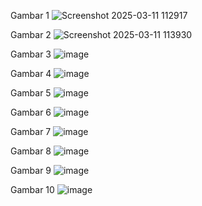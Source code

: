 Gambar 1
![Screenshot 2025-03-11 112917](https://github.com/user-attachments/assets/b102ed20-ca85-408c-8c58-bec7771c4877)

Gambar 2
![Screenshot 2025-03-11 113930](https://github.com/user-attachments/assets/80b75d51-4131-4da5-9273-1f73213902b9)

Gambar 3
![image](https://github.com/user-attachments/assets/7c9558dc-e8b0-4af7-9c81-530bc0e8a895)

Gambar 4
![image](https://github.com/user-attachments/assets/8c991836-2815-4554-89ad-46c152267459)

Gambar 5
![image](https://github.com/user-attachments/assets/f95fc07a-af2e-44ce-9687-5595ad44c21d)

Gambar 6
![image](https://github.com/user-attachments/assets/021d6543-d8df-486e-ae24-f37d58868e4d)

Gambar 7
![image](https://github.com/user-attachments/assets/21b88475-bb03-4a9e-a83e-edf1435cc4f8)

Gambar 8
![image](https://github.com/user-attachments/assets/5c5a7b2a-4706-4f76-8b3a-bea624c0d156)

Gambar 9
![image](https://github.com/user-attachments/assets/8af18896-63e1-4a35-a350-6bd5ac26ad84)

Gambar 10
![image](https://github.com/user-attachments/assets/81dd56ae-b7e4-4935-a76c-d1291011e7a8)


